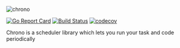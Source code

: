 ![chrono](https://user-images.githubusercontent.com/5354910/118358070-739adb00-b57d-11eb-989b-68baf83f9584.png)

[![Go Report Card](https://goreportcard.com/badge/github.com/procyon-projects/chrono)](https://goreportcard.com/report/github.com/procyon-projects/chrono)
[![Build Status](https://travis-ci.com/procyon-projects/chrono.svg?branch=main)](https://travis-ci.com/procyon-projects/chrono)
[![codecov](https://codecov.io/gh/procyon-projects/chrono/branch/main/graph/badge.svg?token=OREV0YI8VU)](https://codecov.io/gh/procyon-projects/chrono)

Chrono is a scheduler library which lets you run your task and code periodically
